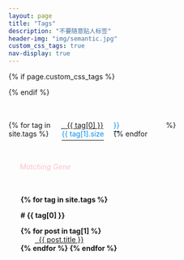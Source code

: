 ```yaml
---
layout: page
title: "Tags"
description: "不要随意贴人标签"  
header-img: "img/semantic.jpg" 
custom_css_tags: true 
nav-display: true
---
```



{% if page.custom_css_tags %}
<style type="text/css">
@media all and (max-width:768px){
#tag_cloud {margin:0.5in 0em;font-weight: normal;
-moz-column-count:3; /* Firefox */
-webkit-column-count:3; /* Safari and Chrome */
column-count:3;}

}
@media all and (min-width:768px){
#tag_cloud {margin:0.5in 0em;font-weight: normal;
-moz-column-count:5; /* Firefox */
-webkit-column-count:5; /* Safari and Chrome */
column-count:5;}

}
#MatchingGene {font-style:italic;color:pink;margin:0em 1em 0.5in}
#MyTags {color:#11b7ae}
#tag-sup {font-size:14px;margin-left:0.1em;color:#0590f0}
</style>
{% endif %}

<div id='tag_cloud'>
{% for tag in site.tags  %}
<a href="#{{ tag[0] }}" title="{{ tag[0] }}" rel="{{ tag[1].size }}"><i id="MyTags" class="fa fa-tags">&nbsp;&nbsp;</i> {{ tag[0] }} <sup id="tag-sup">{{ tag[1].size }}</sup> </a><br/>
{% endfor %}
</div>

<div id="MatchingGene"><i class="fa fa-spinner fa-pulse"></i> &nbsp; Matching Gene</div>

<ul class="listing" style="list-style-type: none;font-weight: bold;">
{% for tag in site.tags %}
  <li class="listing-seperator" id="{{ tag[0] }}" style="margin:1em auto">#&nbsp;{{ tag[0] }}</li>
{% for post in tag[1] %}
  <li class="listing-item" style="text-indent:1em;font-weight:normal;">
  <a href="{{ post.url }}" title="{{ post.title }}" style="margin-left:1em;"><i class="fa fa-link">&nbsp;&nbsp;</i>{{ post.title }}</a>
  </li>
{% endfor %}
{% endfor %}
</ul>

<!--
<script src="/media/js/jquery.tagcloud.js" type="text/javascript" charset="utf-8"></script> 
<script language="javascript">
$.fn.tagcloud.defaults = {
    size: {start: 1, end: 1, unit: 'em'},
      color: {start: '#f8e0e6', end: '#ff3333'}
};

$(function () {
    $('#tag_cloud a').tagcloud();
});
</script>
-->